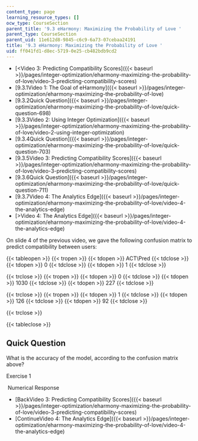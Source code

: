 ```yaml
---
content_type: page
learning_resource_types: []
ocw_type: CourseSection
parent_title: '9.3 eHarmony: Maximizing the Probability of Love '
parent_type: CourseSection
parent_uid: 11e612d8-9845-c6c9-6a73-07cebaa24191
title: '9.3 eHarmony: Maximizing the Probability of Love '
uid: ff041fd1-d8ec-5719-0e25-cb482bdb9cd2
---
```


*   [\<Video 3: Predicting Compatibility Scores]({{< baseurl >}}/pages/integer-optimization/eharmony-maximizing-the-probability-of-love/video-3-predicting-compatibility-scores)
*   [9.3.1Video 1: The Goal of eHarmony]({{< baseurl >}}/pages/integer-optimization/eharmony-maximizing-the-probability-of-love)
*   [9.3.2Quick Question]({{< baseurl >}}/pages/integer-optimization/eharmony-maximizing-the-probability-of-love/quick-question-698)
*   [9.3.3Video 2: Using Integer Optimization]({{< baseurl >}}/pages/integer-optimization/eharmony-maximizing-the-probability-of-love/video-2-using-integer-optimization)
*   [9.3.4Quick Question]({{< baseurl >}}/pages/integer-optimization/eharmony-maximizing-the-probability-of-love/quick-question-703)
*   [9.3.5Video 3: Predicting Compatibility Scores]({{< baseurl >}}/pages/integer-optimization/eharmony-maximizing-the-probability-of-love/video-3-predicting-compatibility-scores)
*   [9.3.6Quick Question]({{< baseurl >}}/pages/integer-optimization/eharmony-maximizing-the-probability-of-love/quick-question-711)
*   [9.3.7Video 4: The Analytics Edge]({{< baseurl >}}/pages/integer-optimization/eharmony-maximizing-the-probability-of-love/video-4-the-analytics-edge)
*   [\>Video 4: The Analytics Edge]({{< baseurl >}}/pages/integer-optimization/eharmony-maximizing-the-probability-of-love/video-4-the-analytics-edge)

On slide 4 of the previous video, we gave the following confusion matrix to predict compatibility between users:

{{< tableopen >}}
{{< tropen >}}
{{< tdopen >}}
ACT\\Pred
{{< tdclose >}}
{{< tdopen >}}
0
{{< tdclose >}}
{{< tdopen >}}
1
{{< tdclose >}}

{{< trclose >}}
{{< tropen >}}
{{< tdopen >}}
0
{{< tdclose >}}
{{< tdopen >}}
1030
{{< tdclose >}}
{{< tdopen >}}
227
{{< tdclose >}}

{{< trclose >}}
{{< tropen >}}
{{< tdopen >}}
1
{{< tdclose >}}
{{< tdopen >}}
126
{{< tdclose >}}
{{< tdopen >}}
92
{{< tdclose >}}

{{< trclose >}}

{{< tableclose >}}

Quick Question
--------------

What is the accuracy of the model, according to the confusion matrix above?

Exercise 1

&nbsp;Numerical Response&nbsp;

*   [BackVideo 3: Predicting Compatibility Scores]({{< baseurl >}}/pages/integer-optimization/eharmony-maximizing-the-probability-of-love/video-3-predicting-compatibility-scores)
*   [ContinueVideo 4: The Analytics Edge]({{< baseurl >}}/pages/integer-optimization/eharmony-maximizing-the-probability-of-love/video-4-the-analytics-edge)